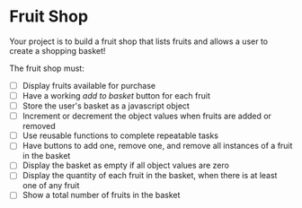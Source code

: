 # Fruit Shop

Your project is to build a fruit shop that lists fruits and allows a user to create a shopping basket!

The fruit shop must:

- [ ] Display fruits available for purchase
- [ ] Have a working _add to basket_ button for each fruit
- [ ] Store the user's basket as a javascript object
- [ ] Increment or decrement the object values when fruits are added or removed
- [ ] Use reusable functions to complete repeatable tasks
- [ ] Have buttons to add one, remove one, and remove all instances of a fruit in the basket
- [ ] Display the basket as empty if all object values are zero
- [ ] Display the quantity of each fruit in the basket, when there is at least one of any fruit
- [ ] Show a total number of fruits in the basket
